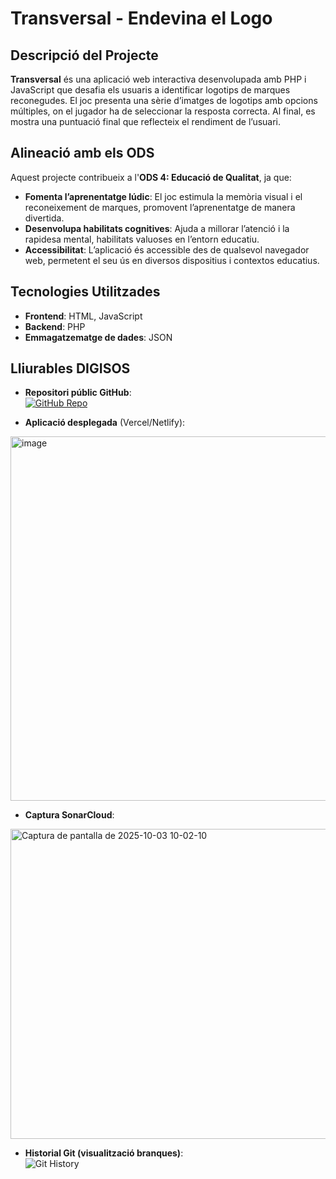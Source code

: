 # Transversal - Endevina el Logo

## Descripció del Projecte

**Transversal** és una aplicació web interactiva desenvolupada amb PHP i JavaScript que desafia els usuaris a identificar logotips de marques reconegudes. El joc presenta una sèrie d’imatges de logotips amb opcions múltiples, on el jugador ha de seleccionar la resposta correcta. Al final, es mostra una puntuació final que reflecteix el rendiment de l’usuari.

## Alineació amb els ODS

Aquest projecte contribueix a l'**ODS 4: Educació de Qualitat**, ja que:

- **Fomenta l’aprenentatge lúdic**: El joc estimula la memòria visual i el reconeixement de marques, promovent l’aprenentatge de manera divertida.  
- **Desenvolupa habilitats cognitives**: Ajuda a millorar l’atenció i la rapidesa mental, habilitats valuoses en l’entorn educatiu.  
- **Accessibilitat**: L’aplicació és accessible des de qualsevol navegador web, permetent el seu ús en diversos dispositius i contextos educatius.

## Tecnologies Utilitzades

- **Frontend**: HTML, JavaScript  
- **Backend**: PHP  
- **Emmagatzematge de dades**: JSON  
## Lliurables DIGISOS

- **Repositori públic GitHub**:  
[![GitHub Repo](https://img.shields.io/badge/GitHub-Repositori-blue?logo=github)](https://github.com/IkerMata/transversal)

- **Aplicació desplegada** (Vercel/Netlify):  
<img width="925" height="583" alt="image" src="https://github.com/user-attachments/assets/717f2bc7-06cb-4320-8550-e09e49b8a6be" />


- **Captura SonarCloud**:  
<img width="1186" height="496" alt="Captura de pantalla de 2025-10-03 10-02-10" src="https://github.com/user-attachments/assets/7904a8a1-8b2d-4958-8a16-927e13d3fc46" />


- **Historial Git (visualització branques)**:  
![Git History](assets/git-history.png)

